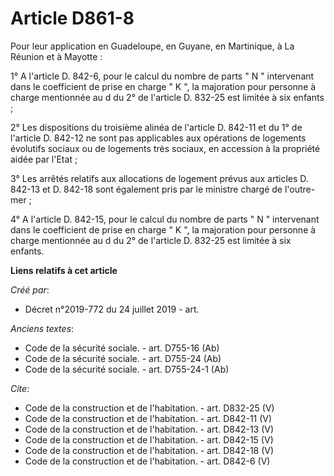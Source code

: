 # Article D861-8

Pour leur application en Guadeloupe, en Guyane, en Martinique, à La Réunion et à Mayotte : 

1° A l'article D. 842-6, pour le calcul du nombre de parts " N " intervenant dans le coefficient de prise en charge " K ", la
majoration pour personne à charge mentionnée au d du 2° de l'article D. 832-25 est limitée à six enfants ; 

2° Les dispositions du troisième alinéa de l'article D. 842-11 et du 1° de l'article D. 842-12 ne sont pas applicables aux
opérations de logements évolutifs sociaux ou de logements très sociaux, en accession à la propriété aidée par l'Etat ; 

3° Les arrêtés relatifs aux allocations de logement prévus aux articles D. 842-13 et D. 842-18 sont également pris par le
ministre chargé de l'outre-mer ; 

4° A l'article D. 842-15, pour le calcul du nombre de parts " N " intervenant dans le coefficient de prise en charge " K ",
la majoration pour personne à charge mentionnée au d du 2° de l'article D. 832-25 est limitée à six enfants.

**Liens relatifs à cet article**

_Créé par_:

  - Décret n°2019-772 du 24 juillet 2019 - art.

_Anciens textes_:

  - Code de la sécurité sociale. - art. D755-16 (Ab)
  - Code de la sécurité sociale. - art. D755-24 (Ab)
  - Code de la sécurité sociale. - art. D755-24-1 (Ab)

_Cite_:

  - Code de la construction et de l'habitation. - art. D832-25 (V)
  - Code de la construction et de l'habitation. - art. D842-11 (V)
  - Code de la construction et de l'habitation. - art. D842-13 (V)
  - Code de la construction et de l'habitation. - art. D842-15 (V)
  - Code de la construction et de l'habitation. - art. D842-18 (V)
  - Code de la construction et de l'habitation. - art. D842-6 (V)
